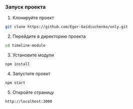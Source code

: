### Запуск проекта
1. Клонируйте проект
```bash
git clone https://github.com/Egor-Gaidiuchenko/only.git
```
2. Перейдите в директорию проекта
```bash
cd timeline-module
```
3. Установите модули
```bash
npm install
```
4. Запустите проект
```bash
npm start
```
5. Откройте страницу
```bash
http://localhost:3000
```